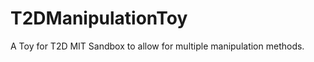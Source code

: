 T2DManipulationToy
==================

A Toy for T2D MIT Sandbox to allow for multiple manipulation methods.
